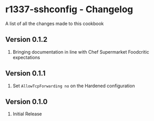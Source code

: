 r1337-sshconfig - Changelog
==============
A list of all the changes made to this cookbook

Version 0.1.2
------------

1. Bringing documentation in line with Chef Supermarket Foodcritic expectations

Version 0.1.1
------------

1. Set `AllowTcpForwarding no` on the Hardened configuration

Version 0.1.0
------------

1. Initial Release
